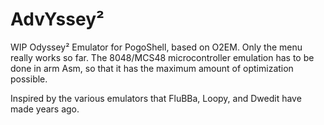# AdvYssey²
WIP Odyssey² Emulator for PogoShell, based on O2EM.
Only the menu really works so far.
The 8048/MCS48 microcontroller emulation has to be done in arm Asm, so that it has the maximum amount of optimization possible.

Inspired by the various emulators that FluBBa, Loopy, and Dwedit have made years ago.